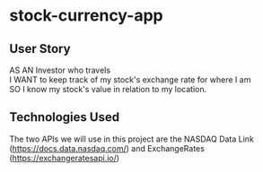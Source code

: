# stock-currency-app

## User Story
AS AN Investor who travels  
I WANT to keep track of my stock's exchange rate for where I am  
SO I know my stock's value in relation to my location.  

## Technologies Used
The two APIs we will use in this project are the NASDAQ Data Link (https://docs.data.nasdaq.com/) and ExchangeRates (https://exchangeratesapi.io/)
